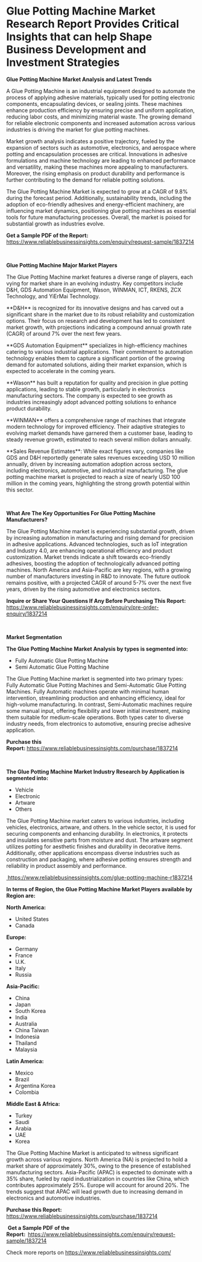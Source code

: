 <p><h1>Glue Potting Machine Market Research Report Provides Critical Insights that can help Shape Business Development and Investment Strategies</h1></p><p><strong>Glue Potting Machine Market Analysis and Latest Trends</strong></p>
<p><p>A Glue Potting Machine is an industrial equipment designed to automate the process of applying adhesive materials, typically used for potting electronic components, encapsulating devices, or sealing joints. These machines enhance production efficiency by ensuring precise and uniform application, reducing labor costs, and minimizing material waste. The growing demand for reliable electronic components and increased automation across various industries is driving the market for glue potting machines.</p><p>Market growth analysis indicates a positive trajectory, fueled by the expansion of sectors such as automotive, electronics, and aerospace where potting and encapsulation processes are critical. Innovations in adhesive formulations and machine technology are leading to enhanced performance and versatility, making these machines more appealing to manufacturers. Moreover, the rising emphasis on product durability and performance is further contributing to the demand for reliable potting solutions.</p><p>The Glue Potting Machine Market is expected to grow at a CAGR of 9.8% during the forecast period. Additionally, sustainability trends, including the adoption of eco-friendly adhesives and energy-efficient machinery, are influencing market dynamics, positioning glue potting machines as essential tools for future manufacturing processes. Overall, the market is poised for substantial growth as industries evolve.</p></p>
<p><strong>Get a Sample PDF of the Report:&nbsp;</strong> <a href="https://www.reliablebusinessinsights.com/enquiry/request-sample/1837214?utm_campaign=3356&utm_medium=2&utm_source=Github&utm_content=ia&utm_term=11042025&utm_id=glue-potting-machine">https://www.reliablebusinessinsights.com/enquiry/request-sample/1837214</a></p>
<p>&nbsp;</p>
<p><strong>Glue Potting Machine Major Market Players</strong></p>
<p><p>The Glue Potting Machine market features a diverse range of players, each vying for market share in an evolving industry. Key competitors include D&H, GDS Automation Equipment, Wason, WINMAN, ICT, RKENS, ZCX Technology, and YiErMai Technology.</p><p>**D&H** is recognized for its innovative designs and has carved out a significant share in the market due to its robust reliability and customization options. Their focus on research and development has led to consistent market growth, with projections indicating a compound annual growth rate (CAGR) of around 7% over the next few years.</p><p>**GDS Automation Equipment** specializes in high-efficiency machines catering to various industrial applications. Their commitment to automation technology enables them to capture a significant portion of the growing demand for automated solutions, aiding their market expansion, which is expected to accelerate in the coming years.</p><p>**Wason** has built a reputation for quality and precision in glue potting applications, leading to stable growth, particularly in electronics manufacturing sectors. The company is expected to see growth as industries increasingly adopt advanced potting solutions to enhance product durability.</p><p>**WINMAN** offers a comprehensive range of machines that integrate modern technology for improved efficiency. Their adaptive strategies to evolving market demands have garnered them a customer base, leading to steady revenue growth, estimated to reach several million dollars annually.</p><p>**Sales Revenue Estimates**: While exact figures vary, companies like GDS and D&H reportedly generate sales revenues exceeding USD 10 million annually, driven by increasing automation adoption across sectors, including electronics, automotive, and industrial manufacturing. The glue potting machine market is projected to reach a size of nearly USD 100 million in the coming years, highlighting the strong growth potential within this sector.</p></p>
<p>&nbsp;</p>
<p><strong>What Are The Key Opportunities For Glue Potting Machine Manufacturers?</strong></p>
<p><p>The Glue Potting Machine market is experiencing substantial growth, driven by increasing automation in manufacturing and rising demand for precision in adhesive applications. Advanced technologies, such as IoT integration and Industry 4.0, are enhancing operational efficiency and product customization. Market trends indicate a shift towards eco-friendly adhesives, boosting the adoption of technologically advanced potting machines. North America and Asia-Pacific are key regions, with a growing number of manufacturers investing in R&D to innovate. The future outlook remains positive, with a projected CAGR of around 5-7% over the next five years, driven by the rising automotive and electronics sectors.</p></p>
<p><strong>Inquire or Share Your Questions If Any Before Purchasing This Report:</strong> <a href="https://www.reliablebusinessinsights.com/enquiry/pre-order-enquiry/1837214?utm_campaign=3356&utm_medium=2&utm_source=Github&utm_content=ia&utm_term=11042025&utm_id=glue-potting-machine">https://www.reliablebusinessinsights.com/enquiry/pre-order-enquiry/1837214</a></p>
<p>&nbsp;</p>
<p><strong>Market Segmentation</strong></p>
<p><strong>The Glue Potting Machine Market Analysis by types is segmented into:</strong></p>
<p><ul><li>Fully Automatic Glue Potting Machine</li><li>Semi Automatic Glue Potting Machine</li></ul></p>
<p><p>The Glue Potting Machine market is segmented into two primary types: Fully Automatic Glue Potting Machines and Semi-Automatic Glue Potting Machines. Fully Automatic machines operate with minimal human intervention, streamlining production and enhancing efficiency, ideal for high-volume manufacturing. In contrast, Semi-Automatic machines require some manual input, offering flexibility and lower initial investment, making them suitable for medium-scale operations. Both types cater to diverse industry needs, from electronics to automotive, ensuring precise adhesive application.</p></p>
<p><strong>Purchase this Report:&nbsp;</strong><a href="https://www.reliablebusinessinsights.com/purchase/1837214?utm_campaign=3356&utm_medium=2&utm_source=Github&utm_content=ia&utm_term=11042025&utm_id=glue-potting-machine">https://www.reliablebusinessinsights.com/purchase/1837214</a></p>
<p>&nbsp;</p>
<p><strong>The Glue Potting Machine Market Industry Research by Application is segmented into:</strong></p>
<p><ul><li>Vehicle</li><li>Electronic</li><li>Artware</li><li>Others</li></ul></p>
<p><p>The Glue Potting Machine market caters to various industries, including vehicles, electronics, artware, and others. In the vehicle sector, it is used for securing components and enhancing durability. In electronics, it protects and insulates sensitive parts from moisture and dust. The artware segment utilizes potting for aesthetic finishes and durability in decorative items. Additionally, other applications encompass diverse industries such as construction and packaging, where adhesive potting ensures strength and reliability in product assembly and performance.</p></p>
<p><a href="https://www.reliablebusinessinsights.com/glue-potting-machine-r1837214?utm_campaign=3356&utm_medium=2&utm_source=Github&utm_content=ia&utm_term=11042025&utm_id=glue-potting-machine">&nbsp;https://www.reliablebusinessinsights.com/glue-potting-machine-r1837214</a></p>
<p><strong>In terms of Region, the Glue Potting Machine Market Players available by Region are:</strong></p>
<p>
    <p> <strong> North America: </strong>
        <ul>
            <li>United States</li>
            <li>Canada</li>
        </ul>
        </p> 
    <p> <strong> Europe: </strong>
        <ul>
            <li>Germany</li>
            <li>France</li>
            <li>U.K.</li>
            <li>Italy</li>
            <li>Russia</li>
        </ul>
        </p> 
    <p> <strong> Asia-Pacific: </strong>
        <ul>
            <li>China</li>
            <li>Japan</li>
            <li>South Korea</li>
            <li>India</li>
            <li>Australia</li>
            <li>China Taiwan</li>
            <li>Indonesia</li>
            <li>Thailand</li>
            <li>Malaysia</li>
        </ul>
        </p> 
    <p> <strong> Latin America: </strong>
        <ul>
            <li>Mexico</li>
            <li>Brazil</li>
            <li>Argentina Korea</li>
            <li>Colombia</li>
        </ul>
        </p> 
    <p> <strong> Middle East & Africa: </strong>
        <ul>
            <li>Turkey</li>
            <li>Saudi</li>
            <li>Arabia</li>
            <li>UAE</li>
            <li>Korea</li>
        </ul>
    </p>
    </p>
<p><p>The Glue Potting Machine Market is anticipated to witness significant growth across various regions. North America (NA) is projected to hold a market share of approximately 30%, owing to the presence of established manufacturing sectors. Asia-Pacific (APAC) is expected to dominate with a 35% share, fueled by rapid industrialization in countries like China, which contributes approximately 25%. Europe will account for around 20%. The trends suggest that APAC will lead growth due to increasing demand in electronics and automotive industries.</p></p>
<p><strong>Purchase this Report: </strong><a href="https://www.reliablebusinessinsights.com/purchase/1837214?utm_campaign=3356&utm_medium=2&utm_source=Github&utm_content=ia&utm_term=11042025&utm_id=glue-potting-machine">https://www.reliablebusinessinsights.com/purchase/1837214</a></p>
<p>&nbsp;<strong>Get a Sample PDF of the Report:&nbsp;&nbsp;</strong><a href="https://www.reliablebusinessinsights.com/enquiry/request-sample/1837214?utm_campaign=3356&utm_medium=2&utm_source=Github&utm_content=ia&utm_term=11042025&utm_id=glue-potting-machine">https://www.reliablebusinessinsights.com/enquiry/request-sample/1837214</a></p>
<p><strong></strong></p>
<p>Check more reports on <a href="https://www.reliablebusinessinsights.com/?utm_campaign=3356&utm_medium=2&utm_source=Github&utm_content=ia&utm_term=11042025&utm_id=glue-potting-machine">https://www.reliablebusinessinsights.com/</a></p>